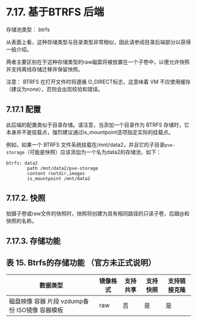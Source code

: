 # 7.17. 基于BTRFS 后端
存储池类型： btrfs

从表面上看，这种存储类型与目录类型非常相似，因此请参阅目录后端部分以获得一般介绍。

两者主要区别在于这种存储类型的raw磁盘将被放置在一个子卷中，以便允许快照并支持离线存储迁移并保留快照。

注意：	BTRFS 在打开文件时将遵循 O_DIRECT标志，这意味着 VM 不应使用缓存（建议为none），否则会出现校验和错误。

## 7.17.1 配置
此后端的配置类似于目录存储。请注意，当添加一个目录作为 BTRFS 存储时，它本身并不是挂载点，强烈建议通过is_mountpoint选项指定实际的挂载点。

例如，如果一个 BTRFS 文件系统挂载在/mnt/data2，并且它的子目录`pve-storage`（可能是快照）应该添加为一个名为data2的存储池，如下：

```
btrfs: data2 
        path /mnt/data2/pve-storage 
        content rootdir,images 
        is_mountpoint /mnt/data2
```

## 7.17.2. 快照

拍摄子卷或raw文件的快照时，快照将创建为具有相同路径的只读子卷，后跟@和快照的名称。


## 7.17.3. 存储功能


## 表 15. Btrfs的存储功能 （官方未正式说明）

|数据类型 |镜像格式 |支持共享| 支持快照 |支持链接克隆|
|-----|-----|-----|----|-----|
|磁盘映像 容器 片段 vzdump备份 ISO镜像 容器模板 | raw |否|是|是|
